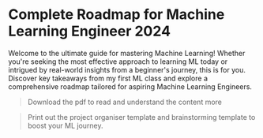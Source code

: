 # Complete Roadmap for Machine Learning Engineer 2024


Welcome to the ultimate guide for mastering Machine Learning! Whether you're seeking the most effective approach to learning ML today or intrigued by real-world insights from a beginner's journey, this is for you. Discover key takeaways from my first ML class and explore a comprehensive roadmap tailored for aspiring Machine Learning Engineers.

> Download the pdf to read and understand the content more

> Print out the project organiser template and brainstorming template to boost your ML journey.
